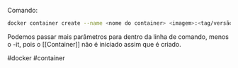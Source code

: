 Comando:
```bash
docker container create --name <nome do container> <imagem>:<tag/versão>
```

Podemos passar mais parâmetros para dentro da linha de comando, menos o -it, pois o [[Container]] não é iniciado assim que é criado.

#docker #container
